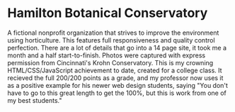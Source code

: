 # Hamilton Botanical Conservatory
A fictional nonprofit organization that strives to improve the environment using horticulture. This features full responsiveness and quality control perfection. There are a lot of details that go into a 14 page site, it took me a month and a half start-to-finish. Photos were captured with express permission from Cincinnati's Krohn Conservatory. This is my crowning HTML/CSS/JavaScript achievement to date, created for a college class. It recieved the full 200/200 points as a grade, and my professor now uses it as a positive example for his newer web design students, saying "You don't have to go to this great length to get the 100%, but this is work from one of my best students."
